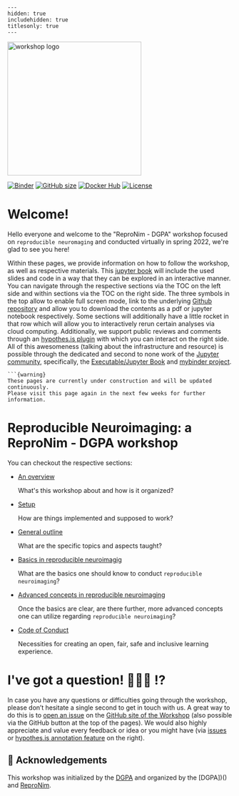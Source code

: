 
```{toctree}
---
hidden: true
includehidden: true
titlesonly: true
---
```
<img src="https://avatars.githubusercontent.com/u/18501735?s=200&v=4" alt="workshop logo" width="300" style="margin:0 0 0 0"/>

[![Binder](https://mybinder.org/badge_logo.svg)](https://mybinder.org/v2/gh/repronim/DGPA_workshop_2022/HEAD)
[![GitHub size](https://github-size-badge.herokuapp.com/repronim/DGPA_workshop_2022.svg)](https://github.com/repronim/DGPA_workshop_2022/archive/master.zip)
[![Docker Hub](https://img.shields.io/docker/pulls/repronim/DGPA_workshop_2022)](https://hub.docker.com/r/repronim/DGPA_workshop_2022/)
[![License](https://img.shields.io/github/license/repronim/DGPA_workshop_2022)](https://github.com/repronim/DGPA_workshop_2022)

# Welcome!

Hello everyone and welcome to the "ReproNim - DGPA" workshop focused on `reproducible neuromaging` and conducted virtually in spring 2022, we're glad to see you here!

Within these pages, we provide information on how to follow the workshop, as well as respective materials. This [jupyter book](https://jupyterbook.org/intro.html) will include the used slides and code in a way that they can be explored in an interactive manner. You can navigate through the respective sections via the TOC on the left side and within sections via the TOC on the right side. The three symbols in the top allow to enable full screen mode, link to the underlying [Github repository](https://github.com/repronim/dgpa_workshop) and allow you to download the contents as a pdf or jupyter notebook respectively. Some sections will additionally have a little rocket in that row which will allow you to interactively rerun certain analyses via cloud computing. Additionally, we support public reviews and comments through an [hypothes.is plugin](https://web.hypothes.is/) with which you can interact on the right side. All of this awesomeness (talking about the infrastructure and resource) is possible through the dedicated and second to none work of the [Jupyter community](https://jupyter.org/community), specifically, the [Executable/Jupyter Book](https://executablebooks.org/en/latest/) and [mybinder project](https://mybinder.org/).

````{margin}
```{warning}
These pages are currently under construction and will be updated continuously.
Please visit this page again in the next few weeks for further information.
````

# Reproducible Neuroimaging: a ReproNim - DGPA workshop
  

You can checkout the respective sections:

* [An overview](http://www.repronim.org/DGPA_workshop_2022/overview.html)

   What's this workshop about and how is it organized?

* [Setup](http://www.repronim.org/DGPA_workshop_2022/setup.html)

   How are things implemented and supposed to work?

* [General outline](http://www.repronim.org/DGPA_workshop_2022/outline.html)

   What are the specific topics and aspects taught?

* [Basics in reproducible neuroimagig ](http://www.repronim.org/DGPA_workshop_2022/basics.html)

   What are the basics one should know to conduct `reproducible neuroimaging`?

* [Advanced concepts in reproducible neuroimaging](http://www.repronim.org/DGPA_workshop_2022/advanced.html)

   Once the basics are clear, are there further, more advanced concepts one can utilize regarding `reproducible neuroimaging`?

* [Code of Conduct](http://www.repronim.org/DGPA_workshop_2022/CoC.html)

   Necessities for creating an open, fair, safe and inclusive learning
   experience.

# I've got a question! 🙋🏼‍♀️ ⁉️

In case you have any questions or difficulties going through the workshop, please don’t hesitate a single second to get in touch with us. A great way to do this is to [open an issue](https://github.com/repronim/dgpa_workshop/issues) on the
[GitHub site of the Workshop](https://github.com/repronim/dgpa_workshop) (also possible via the GitHub button at the top of the pages). We would also highly appreciate and value every feedback or idea or you might have (via [issues](https://github.com/repronim/dgpa_workshop) or [hypothes.is annotation feature](https://web.hypothes.is/) on the right).

## 🙏  Acknowledgements

This workshop was initialized by the [DGPA]() and organized by the [DGPA])() and [ReproNim]().
